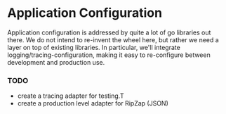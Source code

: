 # Application Configuration

Application configuration is addressed by quite a lot of go libraries out there. We do not intend to re-invent the wheel here, but rather we need a layer on top of existing libraries. In particular, we'll integrate logging/tracing-configuration, making it easy to re-configure between development and production use.

### TODO

* create a tracing adapter for testing.T
* create a production level adapter for RipZap (JSON)